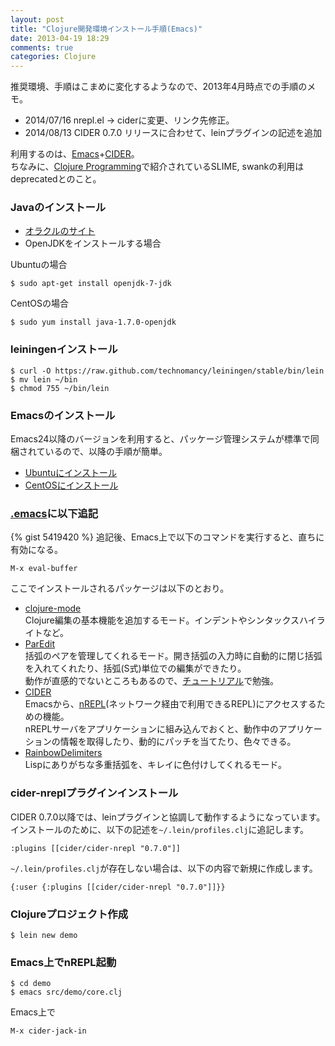 ```yaml
---
layout: post
title: "Clojure開発環境インストール手順(Emacs)"
date: 2013-04-19 18:29
comments: true
categories: Clojure
---
```


推奨環境、手順はこまめに変化するようなので、2013年4月時点での手順のメモ。

* 2014/07/16 nrepl.el -> ciderに変更、リンク先修正。  
* 2014/08/13 CIDER 0.7.0 リリースに合わせて、leinプラグインの記述を追加

利用するのは、[Emacs](http://www.gnu.org/software/emacs/)+[CIDER](https://github.com/clojure-emacs/cider)。  
ちなみに、[Clojure Programming](http://shop.oreilly.com/product/0636920013754.do)で紹介されているSLIME, swankの利用はdeprecatedとのこと。

### Javaのインストール
* [オラクルのサイト](http://www.oracle.com/technetwork/java/javase/downloads/index.html)
* OpenJDKをインストールする場合  

Ubuntuの場合
```
$ sudo apt-get install openjdk-7-jdk
```
CentOSの場合
```
$ sudo yum install java-1.7.0-openjdk
```

### leiningenインストール
```
$ curl -O https://raw.github.com/technomancy/leiningen/stable/bin/lein  
$ mv lein ~/bin  
$ chmod 755 ~/bin/lein  
```
### Emacsのインストール
Emacs24以降のバージョンを利用すると、パッケージ管理システムが標準で同梱されているので、以降の手順が簡単。

* [Ubuntuにインストール](http://gihyo.jp/admin/serial/01/ubuntu-recipe/0235)
* [CentOSにインストール](http://dqn.sakusakutto.jp/2012/06/centos62emacs241install.html)

### [.emacs](https://gist.github.com/matstani/5419420)に以下追記
{% gist 5419420 %}
追記後、Emacs上で以下のコマンドを実行すると、直ちに有効になる。
```
M-x eval-buffer
```

ここでインストールされるパッケージは以下のとおり。

* [clojure-mode](https://github.com/clojure-emacs/clojure-mode)  
Clojure編集の基本機能を追加するモード。インデントやシンタックスハイライトなど。
* [ParEdit](http://emacswiki.org/emacs/ParEdit)  
括弧のペアを管理してくれるモード。開き括弧の入力時に自動的に閉じ括弧を入れてくれたり、括弧(S式)単位での編集ができたり。  
動作が直感的でないところもあるので、[チュートリアル](http://www.daregada.sakuraweb.com/paredit_tutorial_ja.html)で勉強。
* [CIDER](https://github.com/clojure-emacs/cider)  
Emacsから、[nREPL](https://github.com/clojure/tools.nrepl)(ネットワーク経由で利用できるREPL)にアクセスするための機能。  
nREPLサーバをアプリケーションに組み込んでおくと、動作中のアプリケーションの情報を取得したり、動的にパッチを当てたり、色々できる。
* [RainbowDelimiters](http://www.emacswiki.org/emacs/RainbowDelimiters)  
Lispにありがちな多重括弧を、キレイに色付けしてくれるモード。

### cider-nreplプラグインインストール
CIDER 0.7.0以降では、leinプラグインと協調して動作するようになっています。インストールのために、以下の記述を`~/.lein/profiles.clj`に追記します。
```
:plugins [[cider/cider-nrepl "0.7.0"]]
```
`~/.lein/profiles.clj`が存在しない場合は、以下の内容で新規に作成します。
```
{:user {:plugins [[cider/cider-nrepl "0.7.0"]]}}
```

### Clojureプロジェクト作成
```
$ lein new demo
```

### Emacs上でnREPL起動
```
$ cd demo
$ emacs src/demo/core.clj
```
Emacs上で
```
M-x cider-jack-in
```
